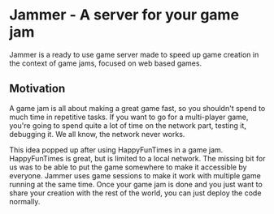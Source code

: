 # Jammer - A server for your game jam

Jammer is a ready to use game server made to speed up game creation in the context of game jams, focused on web based games.

## Motivation
A game jam is all about making a great game fast, so you shouldn't spend to much time in repetitive tasks.
If you want to go for a multi-player game, you're going to spend quite a lot of time on the network part, testing it, debugging it. We all know, the network never works.


This idea popped up after using HappyFunTimes in a game jam. HappyFunTimes is great, but is limited to a local network. The missing bit for us was to be able to put the game somewhere to make it accessible by everyone.
Jammer uses game sessions to make it work with multiple game running at the same time. Once your game jam is done and you just want to share your creation with the rest of the world, you can just deploy the code normally.